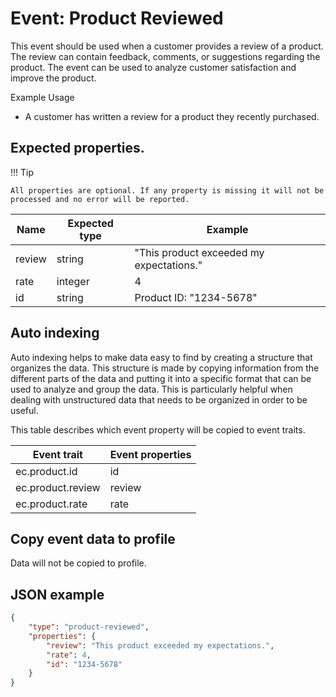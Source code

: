 # Event: Product Reviewed 

This event should be used when a customer provides a review of a product. The review can contain feedback, comments, or suggestions regarding the product. The event can be used to analyze customer satisfaction and improve the product.

Example Usage

* A customer has written a review for a product they recently purchased.

## Expected properties. 

!!! Tip

    All properties are optional. If any property is missing it will not be processed and no error will be reported.
    
| Name   | Expected type   | Example                                                 |
|--------|-----------------|---------------------------------------------------------|
| review | string          | "This product exceeded my expectations." |
| rate   | integer         | 4  |
| id     | string          | Product ID: "1234-5678"    |

## Auto indexing

Auto indexing helps to make data easy to find by creating a structure that organizes the data. This structure is made by copying information from the different parts of the data and putting it into a specific format that can be used to analyze and group the data. This is particularly helpful when dealing with unstructured data that needs to be organized in order to be useful.

This table describes which event property will be copied to event traits.

| Event trait    | Event properties   |
|----------------|--------------------|
| ec.product.id     | id                 |
| ec.product.review | review             |
| ec.product.rate   | rate               | 


## Copy event data to profile

Data will not be copied to profile.

## JSON example

```json
{
    "type": "product-reviewed",
    "properties": {
        "review": "This product exceeded my expectations.",
        "rate": 4,
        "id": "1234-5678"
    }
}

```
    